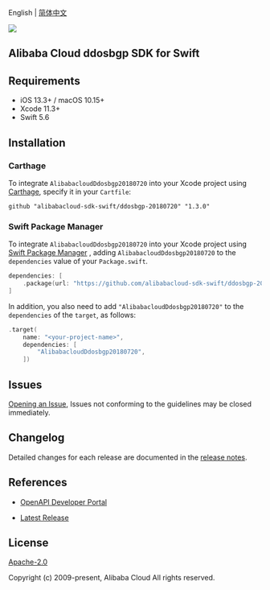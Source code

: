 English | [简体中文](README-CN.md)

![](https://aliyunsdk-pages.alicdn.com/icons/AlibabaCloud.svg)

## Alibaba Cloud ddosbgp SDK for Swift

## Requirements

- iOS 13.3+ / macOS 10.15+
- Xcode 11.3+
- Swift 5.6

## Installation

### Carthage

To integrate `AlibabacloudDdosbgp20180720` into your Xcode project using [Carthage](https://github.com/Carthage/Carthage), specify it in your `Cartfile`:

```ogdl
github "alibabacloud-sdk-swift/ddosbgp-20180720" "1.3.0"
```

### Swift Package Manager

To integrate `AlibabacloudDdosbgp20180720` into your Xcode project using [Swift Package Manager](https://swift.org/package-manager/) , adding `AlibabacloudDdosbgp20180720` to the `dependencies` value of your `Package.swift`.

```swift
dependencies: [
    .package(url: "https://github.com/alibabacloud-sdk-swift/ddosbgp-20180720.git", from: "1.3.0")
]
```

In addition, you also need to add `"AlibabacloudDdosbgp20180720"` to the `dependencies` of the `target`, as follows:

```swift
.target(
    name: "<your-project-name>",
    dependencies: [
        "AlibabacloudDdosbgp20180720",
    ])
```

## Issues

[Opening an Issue](https://github.com/alibabacloud-sdk-swift/ddosbgp-20180720/issues/new), Issues not conforming to the guidelines may be closed immediately.

## Changelog

Detailed changes for each release are documented in the [release notes](./ChangeLog.txt).

## References

* [OpenAPI Developer Portal](https://next.api.alibabacloud.com/home)
- [Latest Release](https://github.com/alibabacloud-sdk-swift/ddosbgp-20180720)

## License

[Apache-2.0](http://www.apache.org/licenses/LICENSE-2.0)

Copyright (c) 2009-present, Alibaba Cloud All rights reserved.
